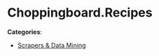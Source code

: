 # Choppingboard.Recipes



**Categories**:

- [Scrapers & Data Mining](https://github/apis-list/apis-list#scrapers-and-data-mining)



